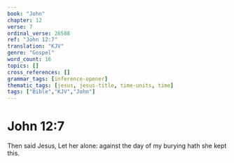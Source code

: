 ```yaml
---
book: "John"
chapter: 12
verse: 7
ordinal_verse: 26588
ref: "John 12:7"
translation: "KJV"
genre: "Gospel"
word_count: 16
topics: []
cross_references: []
grammar_tags: [inference-opener]
thematic_tags: [jesus, jesus-title, time-units, time]
tags: ["Bible","KJV","John"]
---
```


# John 12:7

Then said Jesus, Let her alone: against the day of my burying hath she kept this.
